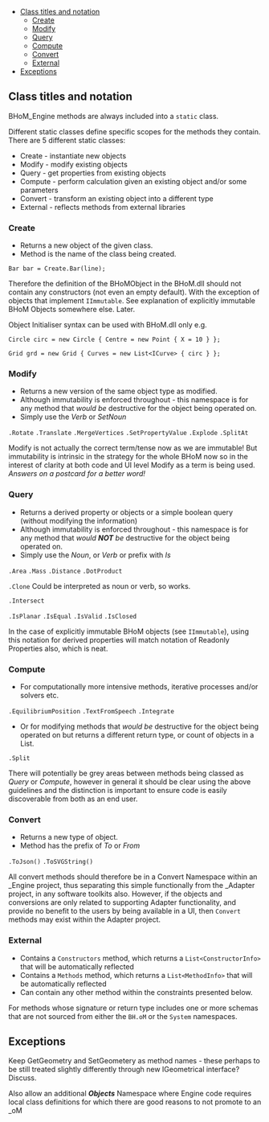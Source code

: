 
* [Class titles and notation](#class-titles-and-notation)
	* [Create](#create)
	* [Modify](#modify)
	* [Query](#query)
	* [Compute](#compute)
	* [Convert](#convert)
	* [External](#external)
* [Exceptions](#exceptions)


## Class titles and notation
BHoM_Engine methods are always included into a `static` class. 

Different static classes define specific scopes for the methods they contain. There are 5 different static classes:
- Create - instantiate new objects
- Modify - modify existing objects
- Query - get properties from existing objects
- Compute - perform calculation given an existing object and/or some parameters
- Convert - transform an existing object into a different type
- External - reflects methods from external libraries 

### Create
- Returns a new object of the given class.
- Method is the name of the class being created.

`Bar bar = Create.Bar(line);`

Therefore the definition of the BHoMObject in the BHoM.dll should not contain any constructors (not even an empty default). 
With the exception of objects that implement `IImmutable`. See explanation of explicitly immutable BHoM Objects somewhere else. Later.

Object Initialiser syntax can be used with BHoM.dll only
e.g.

`Circle circ = new Circle { Centre = new Point { X = 10 } };`

`Grid grd = new Grid { Curves = new List<ICurve> { circ } };`

### Modify
- Returns a new version of the same object type as modified.
- Although immutability is enforced throughout - this namespace is for any method that _would be_ destructive for the object being operated on.
- Simply use the _Verb_ or _SetNoun_

`.Rotate` `.Translate` `.MergeVertices` `.SetPropertyValue` `.Explode` `.SplitAt` 

Modify is not actually the correct term/tense now as we are immutable! But immutability is intrinsic in the strategy for the whole BHoM now so in the interest of clarity at both code and UI level Modify as a term is being used. _Answers on a postcard for a better word!_ 

### Query
- Returns a derived property or objects or a simple boolean query (without modifying the information)
- Although immutability is enforced throughout - this namespace is for any method that _would_ ___NOT___ _be_ destructive for the object being operated on.
- Simply use the _Noun_, or _Verb_ or prefix with _Is_

`.Area` `.Mass` `.Distance` `.DotProduct`

`.Clone` Could be interpreted as noun or verb, so works.  

`.Intersect`

`.IsPlanar` `.IsEqual` `.IsValid` `.IsClosed`



In the case of explicitly immutable BHoM objects (see `IImmutable`), using this notation for derived properties will match notation of Readonly Properties also, which is neat.

### Compute
- For computationally more intensive methods, iterative processes and/or solvers etc.

`.EquilibriumPosition` 
`.TextFromSpeech` 
`.Integrate`

- Or for modifying methods that _would be_ destructive for the object being operated on but returns a different return type, or count of objects in a List.

`.Split`

There will potentially be grey areas between methods being classed as _Query_ or _Compute_, however in general it should be clear using the above guidelines and the distinction is important to ensure code is easily discoverable from both as an end user.

### Convert
- Returns a new type of object. 
- Method has the prefix of _To_ or _From_

`.ToJson()`
`.ToSVGString()`

All convert methods should therefore be in a Convert Namespace within an _Engine project, thus separating this simple functionally from the _Adapter project, in any software toolkits also. However, if the objects and conversions are only related to supporting Adapter functionality, and provide no benefit to the users by being available in a UI, then `Convert` methods may exist within the Adapter project.

### External
- Contains a `Constructors` method, which returns a `List<ConstructorInfo>` that will be automatically reflected 
- Contains a `Methods` method, which returns a `List<MethodInfo>` that will be automatically reflected
- Can contain any other method within the constraints presented below.

For methods whose signature or return type includes one or more schemas that are not sourced from either the `BH.oM` or the `System` namespaces.

## Exceptions
Keep GetGeometry and SetGeometery as method names - these perhaps to be still treated slightly differently through new IGeometrical interface? Discuss. 

Also allow an additional _**Objects**_ Namespace where Engine code requires local class definitions for which there are good reasons to not promote to an _oM 

